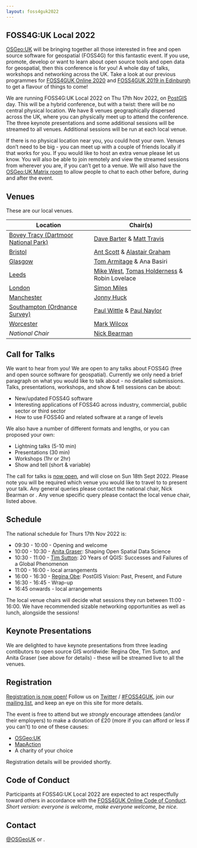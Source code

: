 ```yaml
---
layout: foss4guk2022
---
```


## FOSS4G:UK Local 2022

[OSGeo:UK](https://uk.osgeo.org/) will be bringing together all those interested in free and open source software for geospatial (FOSS4G) for this fantastic event. If you use, promote, develop or want to learn about open source tools and open data for geospatial, then this conference is for you! A whole day of talks, workshops and networking across the UK. Take a look at our previous programmes for [FOSS4GUK Online 2020](https://uk.osgeo.org/foss4gukonline2020/programme.html) and [FOSS4GUK 2019 in Edinburgh](https://uk.osgeo.org/foss4guk2019/FOSS4GUK_2019_Programme.pdf) to get a flavour of things to come!

We are running FOSS4G:UK Local 2022 on Thu 17th Nov 2022, on [PostGIS](https://postgisday.rocks/) day. This will be a hybrid conference, but with a twist: there will be no central physical location. We have 8 venues geographically dispersed across the UK, where you can physically meet up to attend the conference. The three keynote presentations and some additional sessions will be streamed to all venues. Additional sessions will be run at each local venue. 

If there is no physical location near you, you could host your own. Venues don’t need to be big - you can meet up with a couple of friends locally if that works for you. If you would like to host an extra venue please let us know. You will also be able to join remotely and view the streamed sessions from wherever you are, if you can’t get to a venue. We will also have the [OSGeo:UK Matrix room](https://matrix.to/#/#OSGeoUK:matrix.org) to allow people to chat to each other before, during and after the event. 

## Venues

These are our local venues.

Location | Chair(s)
--- | ---
[Bovey Tracy (Dartmoor National Park)](boveytracey.html#foss4guk-local-2022---bovey-tracy-dartmoor-national-park-offices) | [Dave Barter](https://twitter.com/NautoGuide) & [Matt Travis](https://twitter.com/yakus)
[Bristol](bristol.html#foss4guk-local-2022---bristol-engine-shed-bristol-temple-meads) | [Ant Scott](https://twitter.com/antscott) & [Alastair Graham ](https://twitter.com/ajggeoger)
[Glasgow](glasgow.html#foss4guk-local-2022---glasgow-university-of-glasgow) | [Tom Armitage](https://twitter.com/MapNav_Tom) & Ana Basiri
[Leeds](leeds.html#foss4guk-local-2022---leeds-platform)	| [Mike West](mailto:foss4g@addresscloud.com), [Tomas Holderness](mailto:foss4g@addresscloud.com) & Robin Lovelace
[London](london.html#foss4guk-local-2022---london-clyde--co-fenchurch-st) | [Simon Miles](https://twitter.com/geosmiles)
[Manchester](manchester.html#foss4guk-local-2022---manchester-the-university-of-manchester) | [Jonny Huck](https://jonnyhuck.co.uk)
[Southampton (Ordnance Survey)](southampton.html#foss4guk-local-2022---southampton-ordnance-survey) | [Paul Wittle](mailto:paul.wittle@dorsetcouncil.gov.uk) & [Paul Naylor](mailto:paul.naylor@os.uk)
[Worcester](worcester.html#oss4guk-local-2022---worcester-worcestershire-county-cricket-club) | [Mark Wilcox](https://twitter.com/MarkJWilcox0801)
*National Chair* | [Nick Bearman](https://twitter.com/nickbearmanuk)

## Call for Talks

We want to hear from you! We are open to any talks about FOSS4G (free and open source software for geospatial). Currently we only need a brief paragraph on what you would like to talk about - no detailed submissions. Talks, presentations, workshops, and show & tell sessions can be about:

- New/updated FOSS4G software
- Interesting applications of FOSS4G across industry, commercial, public sector or third sector
- How to use FOSS4G and related software at a range of levels

We also have a number of different formats and lengths, or you can proposed your own: 

- Lightning talks (5-10 min)
- Presentations (30 min)
- Workshops (1hr or 2hr)
- Show and tell (short & variable)
	

The call for talks is [now open](https://forms.gle/HfBkq5LSrDpCfp4G9), and will close on Sun 18th Sept 2022. Please note you will be required which venue you would like to travel to to present your talk. Any general queries please contact the national chair, Nick Bearman or <span class="osgeoemail"></span>. Any venue specific query please contact the local venue chair, listed above. 

## Schedule

The national schedule for Thurs 17th Nov 2022 is:
- 09:30 - 10:00 - Opening and welcome
- 10:00 - 10:30 - [Anita Graser](https://anitagraser.com/): Shaping Open Spatial Data Science
- 10:30 - 11:00 - [Tim Sutton](https://kartoza.com/en/people/person/tim/): 20 Years of QGIS: Successes and Failures of a Global Phenomenon
- 11:00 - 16:00 - local arrangements
- 16:00 - 16:30 - [Regina Obe](https://twitter.com/reginaobe): PostGIS Vision: Past, Present, and Future
- 16:30 - 16:45 - Wrap-up
- 16:45 onwards - local arrangements

The local venue chairs will decide what sessions they run between 11:00 - 16:00. We have recommended sizable networking opportunities as well as lunch, alongside the sessions!

## Keynote Presentations

We are delighted to have keynote presentations from three leading contibutors to open source GIS worldwide: Regina Obe, Tim Sutton, and Anita Graser (see above for details) - these will be streamed live to all the venues.

## Registration

[Registration is now open!](https://www.eventbrite.co.uk/e/foss4g-uk-local-2022-tickets-405826868087) Follow us on [Twitter](https://twitter.com/osgeouk) / [#FOSS4GUK](https://twitter.com/search?q=%23FOSS4GUK&src=typed_query), join our [mailing list](https://lists.osgeo.org/mailman/listinfo/uk), and keep an eye on this site for more details. 

The event is free to attend but we *strongly* encourage attendees (and/or their employers) to make a donation of £20 (more if you can afford or less if you can't) to one of these causes:

* [OSGeo:UK](https://paypal.me/osgeouk)
* [MapAction](https://mapaction.org/donate/)
* A charity of your choice

Registration details will be provided shortly. 

## Code of Conduct
Participants at FOSS4G:UK Local 2022 are expected to act respectfully toward others in accordance with the [FOSS4GUK Online Code of Conduct](code-of-conduct). *Short version: everyone is welcome, make everyone welcome, be nice.*


## Contact
[@OSGeoUK](https://twitter.com/osgeouk) or <span class="osgeoemail"></span>.

<p>&nbsp;</p>

<!-- Jonny Huck Email Obfuscator -->
<!-- Simply add...  <span class="osgeoemail"></span>  ...wherever you would like the email link to appear -->
<script>
    let spans = document.getElementsByClassName('osgeoemail');
    for (let i = 0; i < spans.length; i++){
        spans[i].innerHTML = Tea.decrypt("TaP7QMCgFhScZikfQl5S2WfHPdfSh44LhvA4yCJITheD063TvlsEuDlGFtNkE+SCMIKiymkA/88=", "foss4g");
    }
</script>
